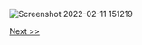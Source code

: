 ![Screenshot 2022-02-11 151219](https://user-images.githubusercontent.com/55657279/153581391-32e64d52-cff3-483a-92af-59e49a25d671.png)

[Next >>](12.md)
